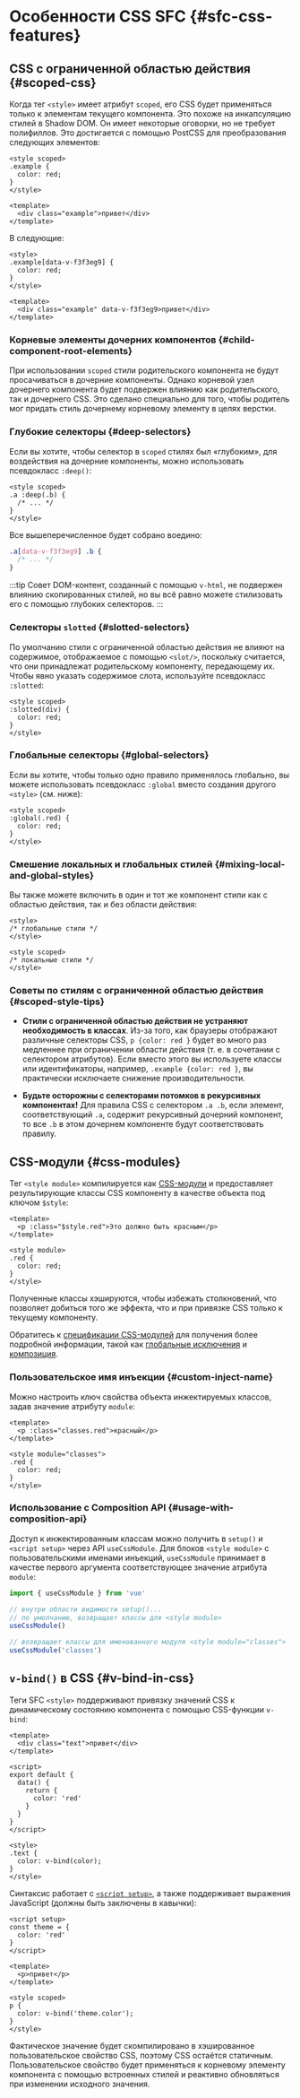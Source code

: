 # Особенности CSS SFC {#sfc-css-features}

## CSS с ограниченной областью действия {#scoped-css}

Когда тег `<style>` имеет атрибут `scoped`, его CSS будет применяться только к элементам текущего компонента. Это похоже на инкапсуляцию стилей в Shadow DOM. Он имеет некоторые оговорки, но не требует полифиллов. Это достигается с помощью PostCSS для преобразования следующих элементов:

```vue
<style scoped>
.example {
  color: red;
}
</style>

<template>
  <div class="example">привет</div>
</template>
```

В следующие:

```vue
<style>
.example[data-v-f3f3eg9] {
  color: red;
}
</style>

<template>
  <div class="example" data-v-f3f3eg9>привет</div>
</template>
```

### Корневые элементы дочерних компонентов {#child-component-root-elements}

При использовании `scoped` стили родительского компонента не будут просачиваться в дочерние компоненты. Однако корневой узел дочернего компонента будет подвержен влиянию как родительского, так и дочернего CSS. Это сделано специально для того, чтобы родитель мог придать стиль дочернему корневому элементу в целях верстки.

### Глубокие селекторы {#deep-selectors}

Если вы хотите, чтобы селектор в `scoped` стилях был «глубоким», для воздействия на дочерние компоненты, можно использовать псевдокласс `:deep()`:

```vue
<style scoped>
.a :deep(.b) {
  /* ... */
}
</style>
```

Все вышеперечисленное будет собрано воедино:

```css
.a[data-v-f3f3eg9] .b {
  /* ... */
}
```

:::tip Совет
DOM-контент, созданный с помощью `v-html`, не подвержен влиянию скопированных стилей, но вы всё равно можете стилизовать его с помощью глубоких селекторов.
:::

### Селекторы `slotted` {#slotted-selectors}

По умолчанию стили с ограниченной областью действия не влияют на содержимое, отображаемое с помощью `<slot/>`, поскольку считается, что они принадлежат родительскому компоненту, передающему их. Чтобы явно указать содержимое слота, используйте псевдокласс `:slotted`:

```vue
<style scoped>
:slotted(div) {
  color: red;
}
</style>
```

### Глобальные селекторы {#global-selectors}

Если вы хотите, чтобы только одно правило применялось глобально, вы можете использовать псевдокласс `:global` вместо создания другого `<style>` (см. ниже):

```vue
<style scoped>
:global(.red) {
  color: red;
}
</style>
```

### Смешение локальных и глобальных стилей {#mixing-local-and-global-styles}

Вы также можете включить в один и тот же компонент стили как с областью действия, так и без области действия:

```vue
<style>
/* глобальные стили */
</style>

<style scoped>
/* локальные стили */
</style>
```

### Советы по стилям с ограниченной областью действия {#scoped-style-tips}

- **Стили с ограниченной областью действия не устраняют необходимость в классах**. Из-за того, как браузеры отображают различные селекторы CSS, `p {color: red }` будет во много раз медленнее при ограничении области действия (т. е. в сочетании с селектором атрибутов). Если вместо этого вы используете классы или идентификаторы, например, `.example {color: red }`, вы практически исключаете снижение производительности.

- **Будьте осторожны с селекторами потомков в рекурсивных компонентах!** Для правила CSS с селектором `.a .b`, если элемент, соответствующий `.a`, содержит рекурсивный дочерний компонент, то все `.b` в этом дочернем компоненте будут соответствовать правилу.

## CSS-модули {#css-modules}

Тег `<style module>` компилируется как [CSS-модули](https://github.com/css-modules/css-modules) и предоставляет результирующие классы CSS компоненту в качестве объекта под ключом `$style`:

```vue
<template>
  <p :class="$style.red">Это должно быть красным</p>
</template>

<style module>
.red {
  color: red;
}
</style>
```

Полученные классы хэшируются, чтобы избежать столкновений, что позволяет добиться того же эффекта, что и при привязке CSS только к текущему компоненту.

Обратитесь к [спецификации CSS-модулей](https://github.com/css-modules/css-modules) для получения более подробной информации, такой как [глобальные исключения](https://github.com/css-modules/css-modules/blob/master/docs/composition.md#exceptions) и [композиция](https://github.com/css-modules/css-modules/blob/master/docs/composition.md#composition).

### Пользовательское имя инъекции {#custom-inject-name}

Можно настроить ключ свойства объекта инжектируемых классов, задав значение атрибуту `module`:

```vue
<template>
  <p :class="classes.red">красный</p>
</template>

<style module="classes">
.red {
  color: red;
}
</style>
```

### Использование с Composition API {#usage-with-composition-api}

Доступ к инжектированным классам можно получить в `setup()` и `<script setup>` через API `useCssModule`. Для блоков `<style module>` с пользовательскими именами инъекций, `useCssModule` принимает в качестве первого аргумента соответствующее значение атрибута `module`:

```js
import { useCssModule } from 'vue'

// внутри области видимости setup()...
// по умолчанию, возвращает классы для <style module>
useCssModule()

// возвращает классы для именованного модуля <style module="classes">
useCssModule('classes')
```

## `v-bind()` в CSS {#v-bind-in-css}

Теги SFC `<style>` поддерживают привязку значений CSS к динамическому состоянию компонента с помощью CSS-функции `v-bind`:

```vue
<template>
  <div class="text">привет</div>
</template>

<script>
export default {
  data() {
    return {
      color: 'red'
    }
  }
}
</script>

<style>
.text {
  color: v-bind(color);
}
</style>
```

Синтаксис работает с [`<script setup>`](./sfc-script-setup), а также поддерживает выражения JavaScript (должны быть заключены в кавычки):

```vue
<script setup>
const theme = {
  color: 'red'
}
</script>

<template>
  <p>привет</p>
</template>

<style scoped>
p {
  color: v-bind('theme.color');
}
</style>
```

Фактическое значение будет скомпилировано в хэшированное пользовательское свойство CSS, поэтому CSS остаётся статичным. Пользовательское свойство будет применяться к корневому элементу компонента с помощью встроенных стилей и реактивно обновляться при изменении исходного значения.
